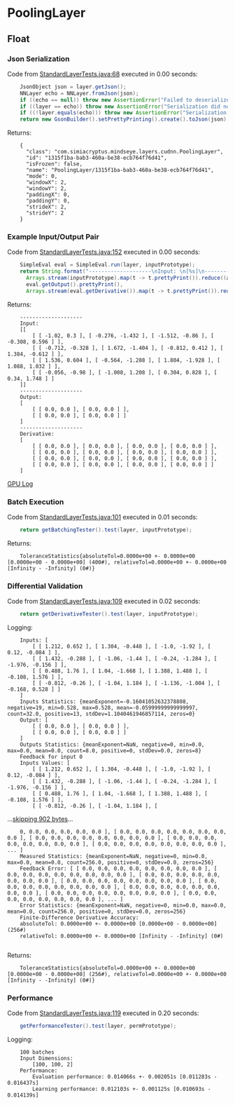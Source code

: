 # PoolingLayer
## Float
### Json Serialization
Code from [StandardLayerTests.java:68](../../../../../../../../src/main/java/com/simiacryptus/mindseye/test/StandardLayerTests.java#L68) executed in 0.00 seconds: 
```java
    JsonObject json = layer.getJson();
    NNLayer echo = NNLayer.fromJson(json);
    if ((echo == null)) throw new AssertionError("Failed to deserialize");
    if ((layer == echo)) throw new AssertionError("Serialization did not copy");
    if ((!layer.equals(echo))) throw new AssertionError("Serialization not equal");
    return new GsonBuilder().setPrettyPrinting().create().toJson(json);
```

Returns: 

```
    {
      "class": "com.simiacryptus.mindseye.layers.cudnn.PoolingLayer",
      "id": "1315f1ba-bab3-460a-be38-ecb764f76d41",
      "isFrozen": false,
      "name": "PoolingLayer/1315f1ba-bab3-460a-be38-ecb764f76d41",
      "mode": 0,
      "windowX": 2,
      "windowY": 2,
      "paddingX": 0,
      "paddingY": 0,
      "strideX": 2,
      "strideY": 2
    }
```



### Example Input/Output Pair
Code from [StandardLayerTests.java:152](../../../../../../../../src/main/java/com/simiacryptus/mindseye/test/StandardLayerTests.java#L152) executed in 0.00 seconds: 
```java
    SimpleEval eval = SimpleEval.run(layer, inputPrototype);
    return String.format("--------------------\nInput: \n[%s]\n--------------------\nOutput: \n%s\n--------------------\nDerivative: \n%s",
      Arrays.stream(inputPrototype).map(t -> t.prettyPrint()).reduce((a, b) -> a + ",\n" + b).get(),
      eval.getOutput().prettyPrint(),
      Arrays.stream(eval.getDerivative()).map(t -> t.prettyPrint()).reduce((a, b) -> a + ",\n" + b).get());
```

Returns: 

```
    --------------------
    Input: 
    [[
    	[ [ -1.02, 0.3 ], [ -0.276, -1.432 ], [ -1.512, -0.86 ], [ -0.308, 0.596 ] ],
    	[ [ -0.712, -0.328 ], [ 1.672, -1.404 ], [ -0.812, 0.412 ], [ 1.384, -0.612 ] ],
    	[ [ 1.536, 0.604 ], [ -0.564, -1.288 ], [ 1.804, -1.928 ], [ 1.088, 1.032 ] ],
    	[ [ -0.056, -0.98 ], [ -1.008, 1.208 ], [ 0.304, 0.828 ], [ 0.34, 1.748 ] ]
    ]]
    --------------------
    Output: 
    [
    	[ [ 0.0, 0.0 ], [ 0.0, 0.0 ] ],
    	[ [ 0.0, 0.0 ], [ 0.0, 0.0 ] ]
    ]
    --------------------
    Derivative: 
    [
    	[ [ 0.0, 0.0 ], [ 0.0, 0.0 ], [ 0.0, 0.0 ], [ 0.0, 0.0 ] ],
    	[ [ 0.0, 0.0 ], [ 0.0, 0.0 ], [ 0.0, 0.0 ], [ 0.0, 0.0 ] ],
    	[ [ 0.0, 0.0 ], [ 0.0, 0.0 ], [ 0.0, 0.0 ], [ 0.0, 0.0 ] ],
    	[ [ 0.0, 0.0 ], [ 0.0, 0.0 ], [ 0.0, 0.0 ], [ 0.0, 0.0 ] ]
    ]
```



[GPU Log](etc/cuda.log)

### Batch Execution
Code from [StandardLayerTests.java:101](../../../../../../../../src/main/java/com/simiacryptus/mindseye/test/StandardLayerTests.java#L101) executed in 0.01 seconds: 
```java
    return getBatchingTester().test(layer, inputPrototype);
```

Returns: 

```
    ToleranceStatistics{absoluteTol=0.0000e+00 +- 0.0000e+00 [0.0000e+00 - 0.0000e+00] (400#), relativeTol=0.0000e+00 +- 0.0000e+00 [Infinity - -Infinity] (0#)}
```



### Differential Validation
Code from [StandardLayerTests.java:109](../../../../../../../../src/main/java/com/simiacryptus/mindseye/test/StandardLayerTests.java#L109) executed in 0.02 seconds: 
```java
    return getDerivativeTester().test(layer, inputPrototype);
```
Logging: 
```
    Inputs: [
    	[ [ 1.212, 0.652 ], [ 1.304, -0.448 ], [ -1.0, -1.92 ], [ 0.12, -0.084 ] ],
    	[ [ 1.432, -0.288 ], [ -1.06, -1.44 ], [ -0.24, -1.284 ], [ -1.976, -0.156 ] ],
    	[ [ 0.488, 1.76 ], [ 1.04, -1.668 ], [ 1.388, 1.488 ], [ -0.108, 1.576 ] ],
    	[ [ -0.812, -0.26 ], [ -1.04, 1.184 ], [ -1.136, -1.004 ], [ -0.168, 0.528 ] ]
    ]
    Inputs Statistics: {meanExponent=-0.16041052632378808, negative=19, min=0.528, max=0.528, mean=-0.05999999999999997, count=32.0, positive=13, stdDev=1.1040461946857114, zeros=0}
    Output: [
    	[ [ 0.0, 0.0 ], [ 0.0, 0.0 ] ],
    	[ [ 0.0, 0.0 ], [ 0.0, 0.0 ] ]
    ]
    Outputs Statistics: {meanExponent=NaN, negative=0, min=0.0, max=0.0, mean=0.0, count=8.0, positive=0, stdDev=0.0, zeros=8}
    Feedback for input 0
    Inputs Values: [
    	[ [ 1.212, 0.652 ], [ 1.304, -0.448 ], [ -1.0, -1.92 ], [ 0.12, -0.084 ] ],
    	[ [ 1.432, -0.288 ], [ -1.06, -1.44 ], [ -0.24, -1.284 ], [ -1.976, -0.156 ] ],
    	[ [ 0.488, 1.76 ], [ 1.04, -1.668 ], [ 1.388, 1.488 ], [ -0.108, 1.576 ] ],
    	[ [ -0.812, -0.26 ], [ -1.04, 1.184 ], [
```
...[skipping 902 bytes](etc/78.txt)...
```
    0, 0.0, 0.0, 0.0, 0.0, 0.0 ], [ 0.0, 0.0, 0.0, 0.0, 0.0, 0.0, 0.0, 0.0 ], [ 0.0, 0.0, 0.0, 0.0, 0.0, 0.0, 0.0, 0.0 ], [ 0.0, 0.0, 0.0, 0.0, 0.0, 0.0, 0.0, 0.0 ], [ 0.0, 0.0, 0.0, 0.0, 0.0, 0.0, 0.0, 0.0 ], ... ]
    Measured Statistics: {meanExponent=NaN, negative=0, min=0.0, max=0.0, mean=0.0, count=256.0, positive=0, stdDev=0.0, zeros=256}
    Feedback Error: [ [ 0.0, 0.0, 0.0, 0.0, 0.0, 0.0, 0.0, 0.0 ], [ 0.0, 0.0, 0.0, 0.0, 0.0, 0.0, 0.0, 0.0 ], [ 0.0, 0.0, 0.0, 0.0, 0.0, 0.0, 0.0, 0.0 ], [ 0.0, 0.0, 0.0, 0.0, 0.0, 0.0, 0.0, 0.0 ], [ 0.0, 0.0, 0.0, 0.0, 0.0, 0.0, 0.0, 0.0 ], [ 0.0, 0.0, 0.0, 0.0, 0.0, 0.0, 0.0, 0.0 ], [ 0.0, 0.0, 0.0, 0.0, 0.0, 0.0, 0.0, 0.0 ], [ 0.0, 0.0, 0.0, 0.0, 0.0, 0.0, 0.0, 0.0 ], ... ]
    Error Statistics: {meanExponent=NaN, negative=0, min=0.0, max=0.0, mean=0.0, count=256.0, positive=0, stdDev=0.0, zeros=256}
    Finite-Difference Derivative Accuracy:
    absoluteTol: 0.0000e+00 +- 0.0000e+00 [0.0000e+00 - 0.0000e+00] (256#)
    relativeTol: 0.0000e+00 +- 0.0000e+00 [Infinity - -Infinity] (0#)
    
```

Returns: 

```
    ToleranceStatistics{absoluteTol=0.0000e+00 +- 0.0000e+00 [0.0000e+00 - 0.0000e+00] (256#), relativeTol=0.0000e+00 +- 0.0000e+00 [Infinity - -Infinity] (0#)}
```



### Performance
Code from [StandardLayerTests.java:119](../../../../../../../../src/main/java/com/simiacryptus/mindseye/test/StandardLayerTests.java#L119) executed in 0.20 seconds: 
```java
    getPerformanceTester().test(layer, permPrototype);
```
Logging: 
```
    100 batches
    Input Dimensions:
    	[100, 100, 2]
    Performance:
    	Evaluation performance: 0.014066s +- 0.002051s [0.011283s - 0.016437s]
    	Learning performance: 0.012103s +- 0.001125s [0.010693s - 0.014139s]
    
```

